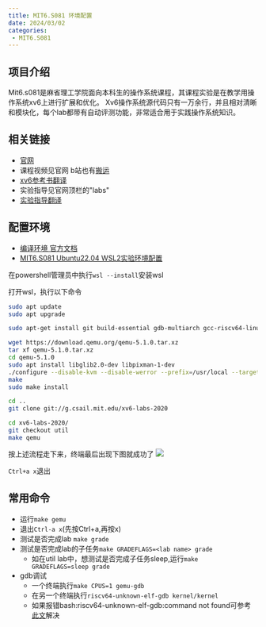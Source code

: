 ```yaml
---
title: MIT6.S081 环境配置
date: 2024/03/02
categories:
 - MIT6.S081
---
```

## 项目介绍
Mit6.s081是麻省理工学院面向本科生的操作系统课程，其课程实验是在教学用操作系统xv6上进行扩展和优化。
Xv6操作系统源代码只有一万余行，并且相对清晰和模块化，每个lab都带有自动评测功能，非常适合用于实践操作系统知识。

## 相关链接
- [官网](https://pdos.csail.mit.edu/6.S081/2020/schedule.html)
- 课程视频见官网 b站也有[搬运](https://www.bilibili.com/video/BV19k4y1C7kA)
- [xv6参考书翻译](https://xv6.dgs.zone/tranlate_books/book-riscv-rev1/summary.html)
- 实验指导见官网顶栏的"labs"
- [实验指导翻译](https://xv6.dgs.zone/labs/use_git/git1.html)

## 配置环境
- [编译环境 官方文档](https://pdos.csail.mit.edu/6.S081/2020/tools.html)
- [MIT6.S081 Ubuntu22.04 WSL2实验环境配置](https://zhuanlan.zhihu.com/p/537461426)

在powershell管理员中执行`wsl --install`安装wsl

打开wsl，执行以下命令
```bash
sudo apt update
sudo apt upgrade

sudo apt-get install git build-essential gdb-multiarch gcc-riscv64-linux-gnu binutils-riscv64-linux-gnu 

wget https://download.qemu.org/qemu-5.1.0.tar.xz
tar xf qemu-5.1.0.tar.xz
cd qemu-5.1.0
sudo apt install libglib2.0-dev libpixman-1-dev
./configure --disable-kvm --disable-werror --prefix=/usr/local --target-list="riscv64-softmmu"
make
sudo make install

cd ..
git clone git://g.csail.mit.edu/xv6-labs-2020

cd xv6-labs-2020/
git checkout util
make qemu
```
按上述流程走下来，终端最后出现下图就成功了
![](/image/2024030302.png)

`Ctrl+a x`退出

## 常用命令
- 运行`make gemu`
- 退出`Ctrl-a x`(先按Ctrl+a,再按x)
- 测试是否完成lab `make grade`
- 测试是否完成lab的子任务`make GRADEFLAGS=<lab name> grade`
    - 如在util lab中，想测试是否完成子任务sleep,运行`make GRADEFLAGS=sleep grade`
- gdb调试
    - 一个终端执行`make CPUS=1 gemu-gdb`
    - 在另一个终端执行`riscv64-unknown-elf-gdb kernel/kernel`
    - 如果报错bash:riscv64-unknown-elf-gdb:command not found可参考[此文](http://t.csdnimg.cn/UnDIa)解决